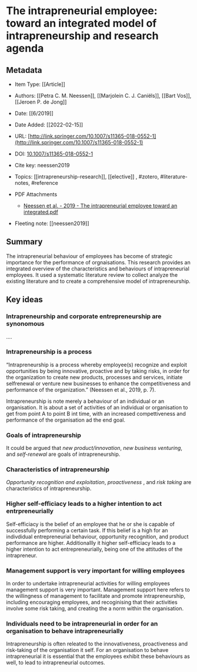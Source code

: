# The intrapreneurial employee: toward an integrated model of intrapreneurship and research agenda

## Metadata

- Item Type: [[Article]]
- Authors: [[Petra C. M. Neessen]], [[Marjolein C. J. Caniëls]], [[Bart Vos]], [[Jeroen P. de Jong]]
- Date: [[6/2019]]
- Date Added: [[2022-02-15]]
- URL: [http://link.springer.com/10.1007/s11365-018-0552-1](http://link.springer.com/10.1007/s11365-018-0552-1)
- DOI: [10.1007/s11365-018-0552-1](https://doi.org/10.1007/s11365-018-0552-1)
- Cite key: neessen2019
- Topics: [[intrapreneurship-research]], [[elective]]
  , #zotero, #literature-notes, #reference
- PDF Attachments

  - [Neessen et al. - 2019 - The intrapreneurial employee toward an integrated.pdf](zotero://open-pdf/library/items/TIG4TAFH)

- Fleeting note: [[neessen2019]]

## Summary

The intrapreneurial behaviour of employees has become of strategic importance for the performance of orgnaisations. This research provides an integrated overview of the characteristics and behaviours of intrapreneurial employees. It used a systematic literature review to collect analyze the existing literature and to create a comprehensive model of intrapreneurship.

## Key ideas

### Intrapreneurship and corporate entrepreneurship are synonomous

....

### Intrapreneurship is a process

“Intrapreneurship is a process whereby employee(s) recognize and exploit opportunities by being innovative, proactive and by taking risks, in order for the organization to create new products, processes and services, initiate selfrenewal or venture new businesses to enhance the competitiveness and performance of the organization.” (Neessen et al., 2019, p. 7).

Intrapreneurship is note merely a behaviour of an individual or an organisation. It is about a set of activities of an individual or organisation to get from point A to point B int time, with an increased compettiveness and performance of the organisation ad the end goal.

### Goals of intrapreneurship

It could be argued that _new product/innovation_, _new business venturing_, and _self-renewal_ are goals of intrapreneurship.

### Characteristics of intrapreneurship

_Opportunity recognition and exploitation_, _proactiveness_ , and _risk taking_ are characteristics of intrapreneurship.

### Higher self-efficiacy leads to a higher intention to act entrpreneurially

Self-efficiacy is the belief of an employee that he or she is capable of successfully performing a certain task. If this belief is a high for an indivdidual entrepreneurial behaviour, opportunity recognition, and product performance are higher. Additionallly it higher self-efficiacy leads to a higher intention to act entrepreneurially, being one of the attitudes of the intrapreneur.

### Management support is very important for willing employees

In order to undertake intrapreneurial activities for willing employees management support is very important. Management support here refers to the willingness of management to facilitate and promote intrapreneurship, including encouraging employees, and recoginising that their activities involve some risk taking, and creating the a norm within the organisation.

### Individuals need to be intrapreneurial in order for an organisation to behave intrapreneurially

Intrapreneurship is often releated to the innovativeness, proactiveness and risk-taking of the organisation it self. For an organisation to behave intrapreneurial it is essential that the employees exhibit these behaviours as well, to lead to intrapreneurial outcomes.
